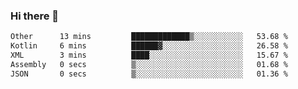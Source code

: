 ### Hi there 👋

<!--START_SECTION:waka-->

```txt
Other      13 mins         █████████████▒░░░░░░░░░░░   53.68 %
Kotlin     6 mins          ██████▓░░░░░░░░░░░░░░░░░░   26.58 %
XML        3 mins          ████░░░░░░░░░░░░░░░░░░░░░   15.67 %
Assembly   0 secs          ▒░░░░░░░░░░░░░░░░░░░░░░░░   01.68 %
JSON       0 secs          ▒░░░░░░░░░░░░░░░░░░░░░░░░   01.36 %
```

<!--END_SECTION:waka-->

<!--
**jerry-shao/jerry-shao** is a ✨ _special_ ✨ repository because its `README.md` (this file) appears on your GitHub profile.

Here are some ideas to get you started:

- 🔭 I’m currently working on ...
- 🌱 I’m currently learning ...
- 👯 I’m looking to collaborate on ...
- 🤔 I’m looking for help with ...
- 💬 Ask me about ...
- 📫 How to reach me: ...
- 😄 Pronouns: ...
- ⚡ Fun fact: ...
-->
